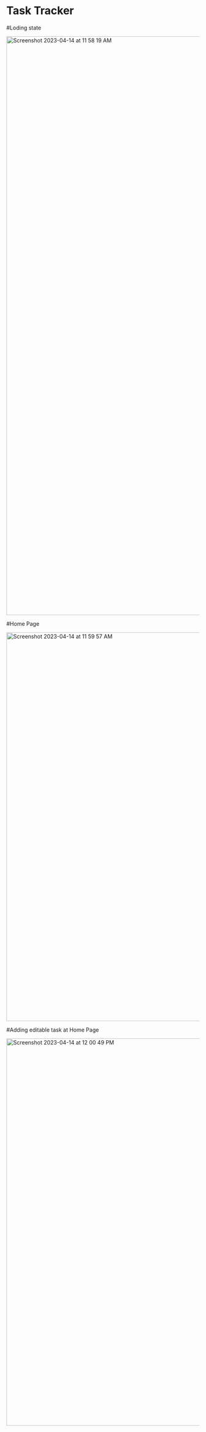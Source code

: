 # Task Tracker


#Loding state 

<img width="1508" alt="Screenshot 2023-04-14 at 11 58 19 AM" src="https://user-images.githubusercontent.com/65527851/231961664-d73548d3-3e90-4c63-bbd1-47abaeedd09e.png">


#Home Page

<img width="1013" alt="Screenshot 2023-04-14 at 11 59 57 AM" src="https://user-images.githubusercontent.com/65527851/231961677-c2230017-396b-4822-90b9-7744e5a6364e.png">



#Adding editable task at Home Page

<img width="1009" alt="Screenshot 2023-04-14 at 12 00 49 PM" src="https://user-images.githubusercontent.com/65527851/231961686-1c68abe8-9ddd-4845-9b42-53c911b1e055.png">
